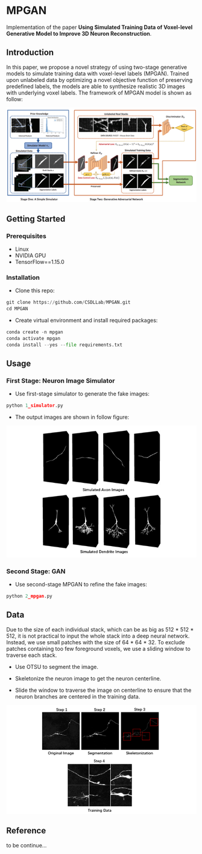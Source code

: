 # MPGAN

Implementation of the paper **Using Simulated Training Data of Voxel-level Generative Model to Improve 3D Neuron Reconstruction**. 

## Introduction

In this paper, we propose a novel strategy of using two-stage generative models to simulate training data with voxel-level labels (MPGAN). Trained upon unlabeled data by optimizing a novel objective function of preserving predefined labels, the models are able to synthesize realistic 3D images with underlying voxel labels. The framework of MPGAN model is shown as follow:

![image-1](imgs/1.png)	

## Getting Started

### Prerequisites

- Linux 
- NVIDIA GPU
- TensorFlow==1.15.0

### Installation

- Clone this repo:

```python
git clone https://github.com/CSDLLab/MPGAN.git
cd MPGAN
```

- Create virtual environment and install required packages:

```python
conda create -n mpgan
conda activate mpgan
conda install --yes --file requirements.txt
```


## Usage

### First Stage: Neuron Image Simulator 

- Use first-stage simulator to generate the fake images:


```python
python 1_simulator.py
```

- The output images are shown in follow figure:

![image-2](imgs/2.PNG)	

### Second Stage: GAN

- Use second-stage MPGAN to refine the fake images:

```python
python 2_mpgan.py
```

## Data

Due to the size of each individual stack, which can be as big as 512 * 512 * 512, it is not practical to input the whole stack into a deep neural network. Instead, we use small patches with the size of 64 * 64 * 32. To exclude patches containing too few foreground voxels, we use a sliding window  to traverse each stack. 

- Use OTSU to segment the image. 

- Skeletonize the neuron image to get the neuron centerline. 

- Slide the window to traverse the image on centerline  to ensure that the neuron branches are centered in the training data.

![image-3](imgs/3.PNG)	


## Reference

 to be continue...